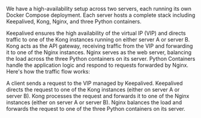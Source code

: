 We have a high-availability setup across two servers, each running its own Docker Compose deployment. Each server hosts a complete stack including Keepalived, Kong, Nginx, and three Python containers.

Keepalived ensures the high availability of the virtual IP (VIP) and directs traffic to one of the Kong instances running on either server A or server B.
Kong acts as the API gateway, receiving traffic from the VIP and forwarding it to one of the Nginx instances.
Nginx serves as the web server, balancing the load across the three Python containers on its server.
Python Containers handle the application logic and respond to requests forwarded by Nginx.
Here's how the traffic flow works:

A client sends a request to the VIP managed by Keepalived.
Keepalived directs the request to one of the Kong instances (either on server A or server B).
Kong processes the request and forwards it to one of the Nginx instances (either on server A or server B).
Nginx balances the load and forwards the request to one of the three Python containers on its server.
